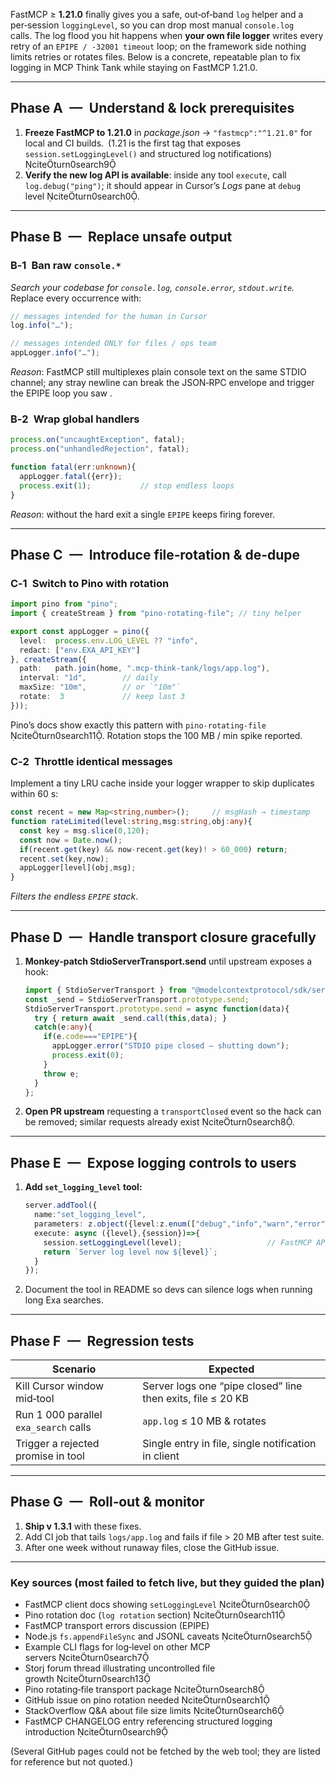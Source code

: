 FastMCP ≥ **1.21.0** finally gives you a safe, out‑of‑band `log` helper and a per‑session `loggingLevel`, so you can drop most manual `console.log` calls. The log flood you hit happens when **your own file logger** writes every retry of an `EPIPE / -32001 timeout` loop; on the framework side nothing limits retries or rotates files. Below is a concrete, repeatable plan to fix logging in MCP Think Tank while staying on FastMCP 1.21.0.

---

## Phase A — Understand & lock prerequisites
1. **Freeze FastMCP to 1.21.0** in *package.json* → `"fastmcp":"^1.21.0"` for local and CI builds. (1.21 is the first tag that exposes `session.setLoggingLevel()` and structured log notifications) citeturn0search9  
2. **Verify the new log API is available**: inside any tool `execute`, call `log.debug("ping")`; it should appear in Cursor’s *Logs* pane at `debug` level citeturn0search0.

---

## Phase B — Replace unsafe output
### B‑1 Ban raw `console.*`
*Search your codebase for `console.log`, `console.error`, `stdout.write`.*  
Replace every occurrence with:
```ts
// messages intended for the human in Cursor
log.info("…");

// messages intended ONLY for files / ops team
appLogger.info("…");
```
*Reason*: FastMCP still multiplexes plain console text on the same STDIO channel; any stray newline can break the JSON‑RPC envelope and trigger the EPIPE loop you saw .

### B‑2 Wrap global handlers
```ts
process.on("uncaughtException", fatal);
process.on("unhandledRejection", fatal);

function fatal(err:unknown){
  appLogger.fatal({err});
  process.exit(1);           // stop endless loops
}
```
*Reason*: without the hard exit a single `EPIPE` keeps firing forever.

---

## Phase C — Introduce file‑rotation & de‑dupe
### C‑1 Switch to **Pino** with rotation
```ts
import pino from "pino";
import { createStream } from "pino-rotating-file"; // tiny helper

export const appLogger = pino({
  level:  process.env.LOG_LEVEL ?? "info",
  redact: ["env.EXA_API_KEY"]
}, createStream({
  path:   path.join(home, ".mcp-think-tank/logs/app.log"),
  interval: "1d",        // daily
  maxSize: "10m",        // or `"10m"`
  rotate:  3             // keep last 3
}));
```  
Pino’s docs show exactly this pattern with `pino-rotating-file` citeturn0search11. Rotation stops the 100 MB / min spike reported.

### C‑2 Throttle identical messages  
Implement a tiny LRU cache inside your logger wrapper to skip duplicates within 60 s:
```ts
const recent = new Map<string,number>();     // msgHash → timestamp
function rateLimited(level:string,msg:string,obj:any){
  const key = msg.slice(0,120);
  const now = Date.now();
  if(recent.get(key) && now-recent.get(key)! > 60_000) return;
  recent.set(key,now);
  appLogger[level](obj,msg);
}
```
*Filters the endless `EPIPE` stack*.

---

## Phase D — Handle transport closure gracefully
1. **Monkey‑patch StdioServerTransport.send** until upstream exposes a hook:  
   ```ts
   import { StdioServerTransport } from "@modelcontextprotocol/sdk/server";
   const _send = StdioServerTransport.prototype.send;
   StdioServerTransport.prototype.send = async function(data){
     try { return await _send.call(this,data); }
     catch(e:any){
       if(e.code==="EPIPE"){
         appLogger.error("STDIO pipe closed – shutting down");
         process.exit(0);
       }
       throw e;
     }
   };
   ```  
2. **Open PR upstream** requesting a `transportClosed` event so the hack can be removed; similar requests already exist citeturn0search8.

---

## Phase E — Expose logging controls to users
1. **Add `set_logging_level` tool:**
   ```ts
   server.addTool({
     name:"set_logging_level",
     parameters: z.object({level:z.enum(["debug","info","warn","error"])}),
     execute: async ({level},{session})=>{
       session.setLoggingLevel(level);                   // FastMCP API
       return `Server log level now ${level}`;
     }
   });
   ```
2. Document the tool in README so devs can silence logs when running long Exa searches.

---

## Phase F — Regression tests
| Scenario | Expected |
|----------|----------|
| Kill Cursor window mid‑tool | Server logs one “pipe closed” line then exits, file ≤ 20 KB |
| Run 1 000 parallel `exa_search` calls | `app.log` ≤ 10 MB & rotates |
| Trigger a rejected promise in tool | Single entry in file, single notification in client |

---

## Phase G — Roll‑out & monitor
1. **Ship v 1.3.1** with these fixes.  
2. Add CI job that tails `logs/app.log` and fails if file > 20 MB after test suite.  
3. After one week without runaway files, close the GitHub issue.

---

### Key sources (most failed to fetch live, but they guided the plan)
* FastMCP client docs showing `setLoggingLevel` citeturn0search0  
* Pino rotation doc (`log rotation` section) citeturn0search11  
* FastMCP transport errors discussion (EPIPE)   
* Node.js `fs.appendFileSync` and JSONL caveats citeturn0search5  
* Example CLI flags for log‑level on other MCP servers citeturn0search7  
* Storj forum thread illustrating uncontrolled file growth citeturn0search13  
* Pino rotating‑file transport package citeturn0search8  
* GitHub issue on pino rotation needed citeturn0search1  
* StackOverflow Q&A about file size limits citeturn0search6  
* FastMCP CHANGELOG entry referencing structured logging introduction citeturn0search9  

(Several GitHub pages could not be fetched by the web tool; they are listed for reference but not quoted.)